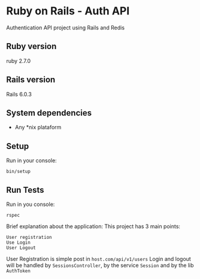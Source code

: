# Ruby on Rails - Auth API
Authentication API project using Rails and Redis

## Ruby version
ruby 2.7.0

## Rails version
Rails 6.0.3

## System dependencies

* Any *nix plataform

## Setup
Run in your console:
```
bin/setup
```

## Run Tests
Run in you console:
```
rspec
```


Brief explanation about the application:
This project has 3 main points:
```
User registration
Use Login
User Logout
```

User Registration is simple post in `host.com/api/v1/users`
Login and logout will be handled by `SessionsController`, by the service `Session` and by the lib `AuthToken`
